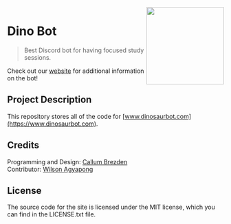 <img src="https://user-images.githubusercontent.com/60556017/223006267-961ce0e9-b91a-4109-b75f-effff94d9098.png" width=180 align="right" />
 
# Dino Bot
> Best Discord bot for having focused study sessions.
 
Check out our [website](https://www.dinosaurbot.com) for additional information on the bot!
 
## Project Description
This repository stores all of the code for [www.dinosaurbot.com](https://www.dinosaurbot.com).

## Credits
 
Programming and Design: [Callum Brezden](https://github.com/brezden) \
Contributor: [Wilson Agyapong](https://github.com/WilsoAgya)
 
## License
The source code for the site is licensed under the MIT license, which you can find in the LICENSE.txt file.
